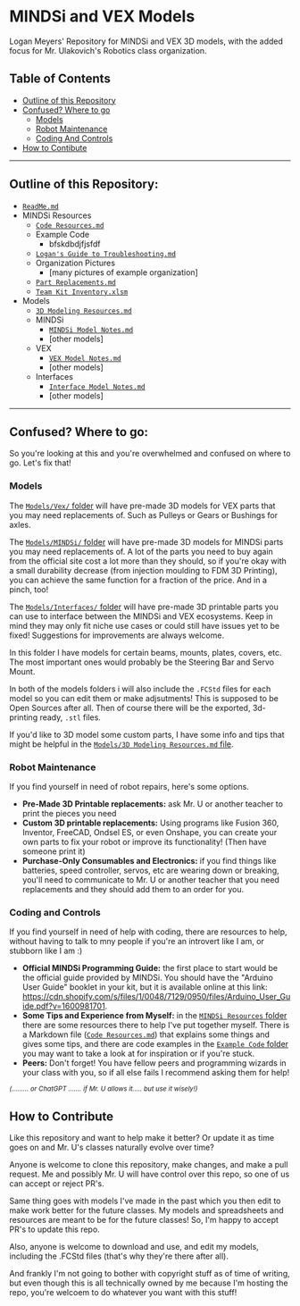 # MINDSi and VEX Models

Logan Meyers' Repository for MINDSi and VEX 3D models, with the added focus for Mr. Ulakovich's Robotics class organization.

## Table of Contents
- [Outline of this Repository](#outline-of-this-repository)
- [Confused? Where to go](#confused-where-to-go)
  - [Models](#models)
  - [Robot Maintenance](#robot-maintenance)
  - [Coding And Controls](#coding-and-controls)
- [How to Contibute](#how-to-contribute)

-----

## Outline of this Repository:

- [`ReadMe.md`](./ReadMe.md)
- MINDSi Resources
  - [`Code Resources.md`](./MINDSi%20Resources/Code%20Resources.md)
  - Example Code
    - bfskdbdjfjsfdf
  - [`Logan's Guide to Troubleshooting.md`](./MINDSi%20Resources/Logan's%20Guide%20To%20Troubleshooting.md)
  - Organization Pictures
    - [many pictures of example organization]
  - [`Part Replacements.md`](./MINDSi%20Resources/Part%20Replacements.md)
  - [`Team Kit Inventory.xlsm`](./MINDSi%20Resources/Team%20Kit%20Inventory.xlsm)
- Models
  - [`3D Modeling Resources.md`](./Models/3D%20Modeling%20Resources.md)
  - MINDSi
    - [`MINDSi Model Notes.md`](./Models/MINDSi/MINDSi%20Model%20Notes.md)
    - [other models]
  - VEX
    - [`VEX Model Notes.md`](./Models/VEX/Vex%20Model%20Notes.md)
    - [other models]
  - Interfaces
    - [`Interface Model Notes.md`](./Models/Interfaces/Interface%20Model%20Notes.md)
    - [other models]

-----

## Confused? Where to go:

So you're looking at this and you're overwhelmed and confused on where to go. Let's fix that!

### Models

The [`Models/Vex/` folder](./Models/VEX/) will have pre-made 3D models for VEX parts that you may need replacements of. Such as Pulleys or Gears or Bushings for axles.

The [`Models/MINDSi/` folder](./Models/MINDSi/) will have pre-made 3D models for MINDSi parts you may need replacements of. A lot of the parts you need to buy again from the official site cost a lot more than they should, so if you're okay with a small durability decrease (from injection moulding to FDM 3D Printing), you can achieve the same function for a fraction of the price. And in a pinch, too!

The [`Models/Interfaces/` folder](./Models/Interfaces/) will have pre-made 3D printable parts you can use to interface between the MINDSi and VEX ecosystems. Keep in mind they may only fit niche use cases or could still have issues yet to be fixed! Suggestions for improvements are always welcome.

In this folder I have models for certain beams, mounts, plates, covers, etc. The most important ones would probably be the Steering Bar and Servo Mount.

In both of the models folders i will also include the `.FCStd` files for each model so you can edit them or make adjsutments! This is supposed to be Open Sources after all. Then of course there will be the exported, 3d-printing ready, `.stl` files.

If you'd like to 3D model some custom parts, I have some info and tips that might be helpful in the [`Models/3D Modeling Resources.md` file](./Models/3D%20Modeling%20Resources.md).

### Robot Maintenance

If you find yourself in need of robot repairs, here's some options.

- **Pre-Made 3D Printable replacements:** ask Mr. U or another teacher to print the pieces you need
- **Custom 3D printable replacements:** Using programs like Fusion 360, Inventor, FreeCAD, Ondsel ES, or even Onshape, you can create your own parts to fix your robot or improve its functionality! (Then have someone print it)
- **Purchase-Only Consumables and Electronics:** if you find things like batteries, speed controller, servos, etc are wearing down or breaking, you'll need to communicate to Mr. U or another teacher that you need replacements and they should add them to an order for you.

### Coding and Controls

If you find yourself in need of help with coding, there are resources to help, without having to talk to mny people if you're an introvert like I am, or stubborn like I am :\)

- **Official MINDSi Programming Guide:** the first place to start would be the official guide provided by MINDSi. You should have the "Arduino User Guide" booklet in your kit, but it is available online at this link: https://cdn.shopify.com/s/files/1/0048/7129/0950/files/Arduino_User_Guide.pdf?v=1600981701.
- **Some Tips and Experience from Myself:** in the [`MINDSi Resources` folder](./MINDSi%20Resources/) there are some resources there to help I've put together myself. There is a Markdown file ([`Code Resources.md`](./MINDSi%20Resources/Code%20Resources.md)) that explains some things and gives some tips, and there are code examples in the [`Example Code` folder](./MINDSi%20Resources/Example%20Code/) you may want to take a look at for inspiration or if you're stuck.
- **Peers:** Don't forget! You have fellow peers and programming wizards in your class with you, so if all else fails I recommend asking them for help!

<sub>_(......... or ChatGPT ....... if Mr. U allows it..... but use it wisely!)_

## How to Contribute

Like this repository and want to help make it better? Or update it as time goes on and Mr. U's classes naturally evolve over time?

Anyone is welcome to clone this repository, make changes, and make a pull request. Me and possibly Mr. U will have control over this repo, so one of us can accept or reject PR's.

Same thing goes with models I've made in the past which you then edit to make work better for the future classes. My models and spreadsheets and resources are meant to be for the future classes! So, I'm happy to accept PR's to update this repo.

Also, anyone is welcome to download and use, and edit my models, including the .FCStd files (that's why they're there after all).

And frankly I'm not going to bother with copyright stuff as of time of writing, but even though this is all technically owned by me because I'm hosting the repo, you're welcoem to do whatever you want with this stuff!